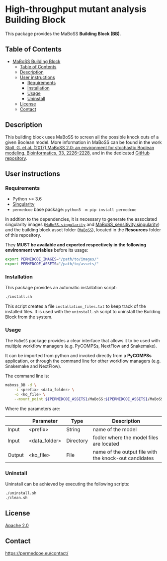 # High-throughput mutant analysis Building Block

This package provides the MaBoSS **Building Block (BB)**.

## Table of Contents

- [MaBoSS Building Block](#maboss-building-block)
  - [Table of Contents](#table-of-contents)
  - [Description](#description)
  - [User instructions](#user-instructions)
    - [Requirements](#requirements)
    - [Installation](#installation)
    - [Usage](#usage)
    - [Uninstall](#uninstall)
  - [License](#license)
  - [Contact](#contact)

## Description

This building block uses MaBoSS to screen all the possible knock outs of a given Boolean model.
More information in MaBoSS can be found in the work [Stoll, G. et al. (2017) MaBoSS 2.0: an environment for stochastic Boolean modeling. Bioinformatics, 33, 2226–2228.](https://academic.oup.com/bioinformatics/article-lookup/doi/10.1093/bioinformatics/btx123) and in the dedicated [GitHub repository](https://github.com/maboss-bkmc/MaBoSS-env-2.0).

## User instructions

### Requirements

- Python >= 3.6
- [Singularity](https://singularity.lbl.gov/docs-installation)
- `permedcoe` base package: `python3 -m pip install permedcoe`

In addtion to the dependencies, it is necessary to generate the associated
singularity images ([`MaBoSS.singularity`](../Resources/images/MaBoSS.singularity) and [MaBoSS_sensitivity.singularity](../Resources/images/MaBoSS_sensitivity.singularity))
and the building block asset folder ([`MaBoSS`](../Resources/assets/MaBoSS)),
located in the **Resources** folder of this repository.

They **MUST be available and exported respectively in the following environment variables**
before its usage:

```bash
export PERMEDCOE_IMAGES="/path/to/images/"
export PERMEDCOE_ASSETS="/path/to/assets/"
```

### Installation

This package provides an automatic installation script:

```bash
./install.sh
```

This script creates a file `installation_files.txt` to keep track of the
installed files.
It is used with the `uninstall.sh` script to uninstall the Building Block
from the system.

### Usage

The `MaBoSS` package provides a clear interface that allows
it to be used with multiple workflow managers (e.g. PyCOMPSs, NextFlow and
Snakemake).

It can be imported from python and invoked directly from a **PyCOMPSs**
application, or through the command line for other workflow managers
(e.g. Snakemake and NextFlow).

The command line is:

```bash
maboss_BB -d \
    -i <prefix> <data_folder> \
    -o <ko_file> \
    --mount_point ${PERMEDCOE_ASSETS}/MaBoSS:${PERMEDCOE_ASSETS}/MaBoSS
```

Where the parameters are:

|        | Parameter          | Type      | Description                                             |
|--------|--------------------|-----------|---------------------------------------------------------|
| Input  | \<prefix>          | String    | name of the model                                       |
| Input  | \<data_folder>     | Directory | fodler where the model files are located |
| Output | \<ko_file>         | File      | name of the output file with the knock-out candidates |

### Uninstall

Uninstall can be achieved by executing the following scripts:

```bash
./uninstall.sh
./clean.sh
```

## License

[Apache 2.0](https://www.apache.org/licenses/LICENSE-2.0)

## Contact

<https://permedcoe.eu/contact/>
